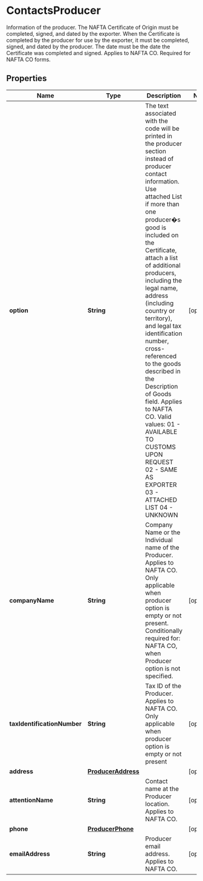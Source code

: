

# ContactsProducer

Information of the producer. The NAFTA Certificate of Origin must be completed, signed, and dated by the exporter.  When the Certificate is completed by the producer for use by the exporter, it must be completed, signed, and dated by the producer. The date must be the date the Certificate was completed and signed.  Applies to NAFTA CO.  Required for NAFTA CO forms.

## Properties

| Name | Type | Description | Notes |
|------------ | ------------- | ------------- | -------------|
|**option** | **String** | The text associated with the code will be printed in the producer section instead of producer contact information.  Use attached List if more than one producer�s good is included on the Certificate, attach a list of additional producers, including the legal name, address (including country or territory), and legal tax identification number, cross-referenced to the goods described in the Description of Goods field.  Applies to NAFTA CO.   Valid values:  01 - AVAILABLE TO CUSTOMS UPON REQUEST 02 - SAME AS EXPORTER 03 - ATTACHED LIST 04 - UNKNOWN |  [optional] |
|**companyName** | **String** | Company Name or the Individual name of the Producer.  Applies to NAFTA CO.  Only applicable when producer option is empty or not present. Conditionally required for: NAFTA CO, when Producer option is not specified. |  [optional] |
|**taxIdentificationNumber** | **String** | Tax ID of the Producer.  Applies to NAFTA CO. Only applicable when producer option is empty or not present |  [optional] |
|**address** | [**ProducerAddress**](ProducerAddress.md) |  |  [optional] |
|**attentionName** | **String** | Contact name at the Producer location.  Applies to NAFTA CO. |  [optional] |
|**phone** | [**ProducerPhone**](ProducerPhone.md) |  |  [optional] |
|**emailAddress** | **String** | Producer email address.  Applies to NAFTA CO. |  [optional] |



